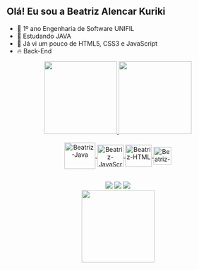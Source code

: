 ## Olá! Eu sou a Beatriz Alencar Kuriki

- 🔭 1º ano Engenharia de Software UNIFIL
- 🌱 Estudando JAVA 
- 🌱 Já vi um pouco de HTML5, CSS3 e JavaScript
- 🔥 Back-End

<div align = "center">
  <a href="https://github.com/BeatrizKuriki">
  <img height="165em" src="https://github-readme-stats.vercel.app/api?username=BeatrizKuriki&show_icons=true&theme=chartreuse-dark&include_all_commits=true&count_private=true"/>
  <img height="165em" src="https://github-readme-stats.vercel.app/api/top-langs/?username=BeatrizKuriki&layout=compact&langs_count=168&theme=chartreuse-dark"/>

</div>

<div style="display: inline_block" align = "center"><br>
  <img align="center" alt="Beatriz-Java" height="60" width="70" src="https://cdn.jsdelivr.net/gh/devicons/devicon/icons/java/java-original-wordmark.svg"/>
  <img align="center" alt="Beatriz-JavaScript" height="50" width="60" src="https://cdn.jsdelivr.net/gh/devicons/devicon/icons/javascript/javascript-original.svg" />
 <img align="center" alt="Beatriz-HTML" height="50" width="60"  
  <img src="https://cdn.jsdelivr.net/gh/devicons/devicon/icons/html5/html5-original.svg" />
  <img align="center" alt="Beatriz-CSS" height="40" width="40"         
 <img src="https://cdn.jsdelivr.net/gh/devicons/devicon/icons/css3/css3-original.svg" />
          
</div>

##

<div align = "center">
  <a href="https://www.instagram.com/beatriz.f.alencar/"><img src="https://img.shields.io/badge/Instagram-E4405F?style=for-the-badge&logo=instagram&logoColor=white" target="_blank"></a>
 <a href="https://www.linkedin.com/in/beatriz-alencar-kuriki/"><img src="https://img.shields.io/badge/LinkedIn-0077B5?style=for-the-badge&logo=linkedin&logoColor=white" target="_blank"></a>
 
  <img src="https://img.shields.io/badge/Discord-7218?style=for-the-badge&logo=discord&logoColor=white">
  


</div>

<div align = "center">
<a href="https://git.io/streak-stats">
  <img height="165em" src="https://github-readme-streak-stats.herokuapp.com/?user=BeatrizKuriki&theme=dark"/> 
</div>
